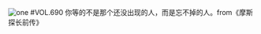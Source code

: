 ![one](http://image.wufazhuce.com/FpJikZSqPSJGn_qzC75_Sy9b28jG)
#VOL.690
你等的不是那个还没出现的人，而是忘不掉的人。from《摩斯探长前传》